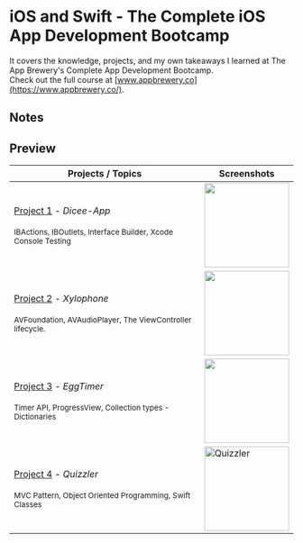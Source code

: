 # iOS and Swift - The Complete iOS App Development Bootcamp

It covers the knowledge, projects, and my own takeaways I learned at The App Brewery's Complete App Development Bootcamp.
<br>Check out the full course at [www.appbrewery.co](https://www.appbrewery.co/).


## Notes



## Preview


Projects / Topics                                                           | Screenshots
---                                                                         |---
[Project 1](https://github.com/ogulcandeniz-inac/iOS-Swift-Bootcamp/tree/main/01-%20Proje1%20-%20DiceeApp) - *Dicee-App* <br/>                                         <br/><sub> IBActions, IBOutlets, Interface Builder, Xcode Console Testing                  </sub>  |<img width="150"  src="https://github.com/ogulcandeniz-inac/iOS-Swift-Bootcamp/assets/109241786/973e7c23-bdc9-483f-a4f6-57d7603df4f0">|
[Project 2](https://github.com/ogulcandeniz-inac/iOS-Swift-Bootcamp/tree/main/02%20-%20Project2) - *Xylophone* <br/>                                         <br/><sub> AVFoundation, AVAudioPlayer, The ViewController lifecycle.                      </sub>  |<img width="150"  src="https://github.com/ogulcandeniz-inac/iOS-Swift-Bootcamp/assets/109241786/44d048d5-f898-4975-9445-df64cec0558c">|
[Project 3](https://github.com/ogulcandeniz-inac/iOS-Swift-Bootcamp/tree/main/03%20-%20Project3) - *EggTimer* <br/>                                          <br/><sub> Timer API, ProgressView, Collection types - Dictionaries                        </sub>  |<img width="150"  src="https://github.com/ogulcandeniz-inac/iOS-Swift-Bootcamp/assets/109241786/2e847010-a44d-4ad0-a276-cbe0e5acd559">|
[Project 4](https://github.com/ogulcandeniz-inac/iOS-Swift-Bootcamp/tree/main/03%20-%20Project4) - *Quizzler* <br/>                                          <br/><sub> MVC Pattern, Object Oriented Programming, Swift Classes                        </sub>  |<img width="150" alt="Quizzler" src="https://github.com/ogulcandeniz-inac/iOS-Swift-Bootcamp/assets/109241786/298f440e-a635-49c7-aa8d-176c7c3c3eb2">|


